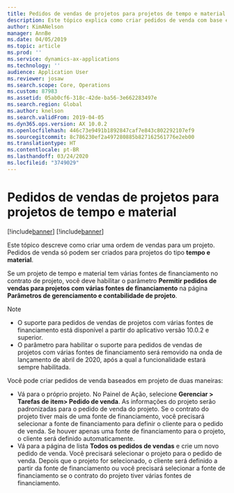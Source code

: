 ```yaml
---
title: Pedidos de vendas de projetos para projetos de tempo e material
description: Este tópico explica como criar pedidos de venda com base em projeto para projetos de tempo e material.
author: KimANelson
manager: AnnBe
ms.date: 04/05/2019
ms.topic: article
ms.prod: ''
ms.service: dynamics-ax-applications
ms.technology: ''
audience: Application User
ms.reviewer: josaw
ms.search.scope: Core, Operations
ms.custom: 87983
ms.assetid: 05ab0cf6-318c-42de-ba56-3e662283497e
ms.search.region: Global
ms.author: knelson
ms.search.validFrom: 2019-04-05
ms.dyn365.ops.version: AX 10.0.2
ms.openlocfilehash: 446c73e9491b1892847caf7e843c802292107ef9
ms.sourcegitcommit: 8c786230ef2a497280885b827162561776e2eb00
ms.translationtype: HT
ms.contentlocale: pt-BR
ms.lasthandoff: 03/24/2020
ms.locfileid: "3749029"
---
```

# <a name="project-sales-orders-for-time-and-material-projects"></a>Pedidos de vendas de projetos para projetos de tempo e material

[!include[banner](../includes/banner.md)]
[!include[banner](../includes/preview-banner.md)]

Este tópico descreve como criar uma ordem de vendas para um projeto. Pedidos de venda só podem ser criados para projetos do tipo **tempo e material**.

Se um projeto de tempo e material tem várias fontes de financiamento no contrato de projeto, você deve habilitar o parâmetro **Permitir pedidos de vendas para projetos com várias fontes de financiamento** na página **Parâmetros de gerenciamento e contabilidade de projeto**. 

> [!NOTE]
> - O suporte para pedidos de vendas de projetos com várias fontes de financiamento está disponível a partir do aplicativo versão 10.0.2 e superior.
> - O parâmetro para habilitar o suporte para pedidos de vendas de projetos com várias fontes de financiamento será removido na onda de lançamento de abril de 2020, após a qual a funcionalidade estará sempre habilitada.

Você pode criar pedidos de venda baseados em projeto de duas maneiras:

- Vá para o próprio projeto. No Painel de Ação, selecione **Gerenciar > Tarefas de item> Pedido de venda**. As informações do projeto serão padronizadas para o pedido de venda do projeto. Se o contrato do projeto tiver mais de uma fonte de financiamento, você precisará selecionar a fonte de financiamento para definir o cliente para o pedido de venda. Se houver apenas uma fonte de financiamento para o projeto, o cliente será definido automaticamente.
- Vá para a página de lista **Todos os pedidos de vendas** e crie um novo pedido de venda. Você precisará selecionar o projeto para o pedido de venda. Depois que o projeto for selecionado, o cliente será definido a partir da fonte de financiamento ou você precisará selecionar a fonte de financiamento se o contrato do projeto tiver várias fontes de financiamento.

